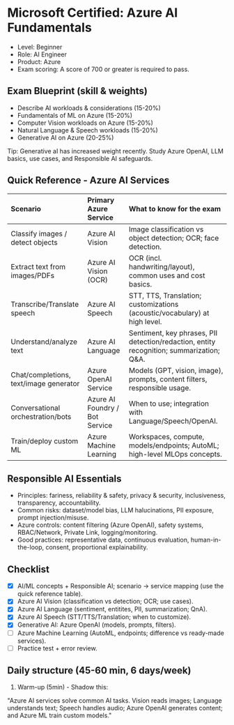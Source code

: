 # Microsoft Certified: Azure AI Fundamentals

- Level: Beginner
- Role: AI Engineer
- Product: Azure
- Exam scoring: A score of 700 or greater is required to pass.

## Exam Blueprint (skill & weights)

- Describe AI workloads & considerations (15-20%)
- Fundamentals of ML on Azure (15-20%)
- Computer Vision workloads on Azure (15-20%)
- Natural Language & Speech workloads (15-20%)
- Generative AI on Azure (20-25%)

Tip: Generative aI has increased weight recently. Study Azure OpenAI, LLM basics, use cases, and Responsible AI safeguards.

## Quick Reference - Azure AI Services

| Scenario | Primary Azure Service | What to know for the exam |
|:---------|:----------------------|:--------------------------|
| Classify images / detect objects | Azure AI Vision | Image classification vs object detection; OCR; face detection. |
| Extract text from images/PDFs | Azure AI Vision (OCR) | OCR (incl. handwriting/layout), common uses and cost basics. |
| Transcribe/Translate speech | Azure AI Speech | STT, TTS, Translation; customizations (acoustic/vocabulary) at high level. |
| Understand/analyze text | Azure AI Language | Sentiment, key phrases, PII detection/redaction, entity recognition; summarization; Q&A. |
| Chat/completions, text/image generator | Azure OpenAI Service | Models (GPT, vision, image), prompts, content filters, responsible usage. |
| Conversational orchestration/bots | Azure AI Foundry / Bot Service | When to use; integration with Language/Speech/OpenAI. |
| Train/deploy custom ML | Azure Machine Learning | Workspaces, compute, models/endpoints; AutoML; high-level MLOps concepts. |

## Responsible AI Essentials

- Principles: fariness, reliability & safety, privacy & security, inclusiveness, transparency, accountability.
- Common risks: dataset/model bias, LLM halucinations, PII exposure, prompt injection/misuse.
- Azure controls: content filtering (Azure OpenAI), safety systems, RBAC/Network, Private Link, logging/monitoring.
- Good practices: representative data, continuous evaluation, human-in-the-loop, consent, proportional explainability.

## Checklist

- [x] AI/ML concepts + Responsible AI; scenario -> service mapping (use the quick reference table).
- [x] Azure AI Vision (classification vs detection; OCR; use cases).
- [x] Azure AI Language (sentiment, entitites, PII, summarization; QnA).
- [x] Azure AI Speech (STT/TTS/Translation; when to customize).
- [x] Generative AI: Azure OpenAI (models, prompts, filters).
- [ ] Azure Machine Learning (AutoML, endpoints; difference vs ready-made services).
- [ ] Practice test + error review.

## Daily structure (45-60 min, 6 days/week)

1. Warm-up (5min) - Shadow this:

"Azure AI services solve common AI tasks. Vision reads images; Language understands text; Speech handles audio; Azure OpenAI generates content; and Azure ML train custom models."
